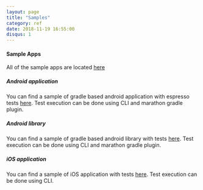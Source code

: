 ```yaml
---
layout: page
title: "Samples"
category: ref
date: 2018-11-19 16:55:00
disqus: 1
---
```


#### Sample Apps
All of the sample apps are located [here][1]

##### Android application
You can find a sample of gradle based android application with espresso tests
[here][2]. Test execution can be done using CLI and marathon gradle plugin.

##### Android library
You can find a sample of gradle based android library with tests
[here][3]. Test execution can be done using CLI and marathon gradle plugin.

##### iOS application
You can find a sample of iOS application with tests
[here][4]. Test execution can be done using CLI.

[1]: https://github.com/Malinskiy/marathon/tree/develop/sample
[2]: https://github.com/Malinskiy/marathon/tree/develop/sample/android-app
[3]: https://github.com/Malinskiy/marathon/tree/develop/sample/android-library
[4]: https://github.com/Malinskiy/marathon/tree/develop/sample/ios-app
